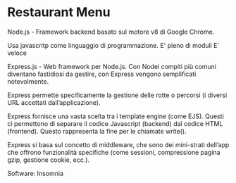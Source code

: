 # Restaurant Menu

Node.js - Framework backend basato sul motore v8 di Google Chrome.

Usa javascritp come linguaggio di programmazione.
E' pieno di moduli
E' veloce


Express.js - Web framework per Node.js. Con Nodei compiti più comuni diventano fastidiosi da gestire, con Express vengono semplificati notevolmente.

Express permette specificamente la gestione delle rotte o percorsi (i diversi URL accettati dall’applicazione).

Express fornisce una vasta scelta tra i template engine (come EJS). Questi ci permettono di separare il codice Javascript (backend) dal codice HTML (frontend). Questo rappresenta la fine per le chiamate write().

Express si basa sul concetto di middleware, che sono dei mini-strati dell’app che offrono funzionalità specifiche (come sessioni, compressione pagina gzip, gestione cookie, ecc.).





Software:
Insomnia
